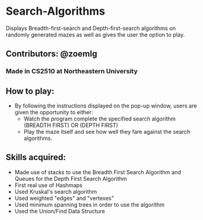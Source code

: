 # Search-Algorithms
Displays Breadth-first-search and Depth-first-search algorithms on randomly generated mazes as well as gives the user the option to play.
## Contributors: @zoemlg
### Made in CS2510 at Northeastern University

## How to play: 
- By following the instructions displayed on the pop-up window, users are given the opportunity to either:
   - Watch the program complete the specified search algorithm (BREADTH FIRST) OR (DEPTH FIRST)
   - Play the maze itself and see how well they fare against the search algorithms.
 
## Skills acquired: 
- Made use of stacks to use the Breadth First Search Algorithm and Queues for the Depth First Search Algorithm
- First real use of Hashmaps
- Used Kruskal's search algorithm
- Used weighted "edges" and "vertexes"
- Used minimum spanning trees in order to use the algorithm
- Used the Union/Find Data Structure
